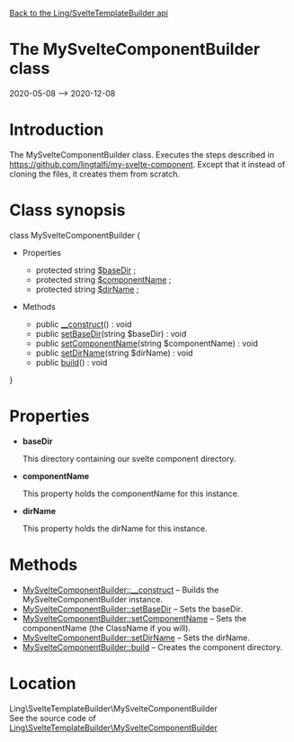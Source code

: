 [Back to the Ling/SvelteTemplateBuilder api](https://github.com/lingtalfi/SvelteTemplateBuilder/blob/master/doc/api/Ling/SvelteTemplateBuilder.md)



The MySvelteComponentBuilder class
================
2020-05-08 --> 2020-12-08






Introduction
============

The MySvelteComponentBuilder class.
Executes the steps described in https://github.com/lingtalfi/my-svelte-component.
Except that it instead of cloning the files, it creates them from scratch.



Class synopsis
==============


class <span class="pl-k">MySvelteComponentBuilder</span>  {

- Properties
    - protected string [$baseDir](#property-baseDir) ;
    - protected string [$componentName](#property-componentName) ;
    - protected string [$dirName](#property-dirName) ;

- Methods
    - public [__construct](https://github.com/lingtalfi/SvelteTemplateBuilder/blob/master/doc/api/Ling/SvelteTemplateBuilder/MySvelteComponentBuilder/__construct.md)() : void
    - public [setBaseDir](https://github.com/lingtalfi/SvelteTemplateBuilder/blob/master/doc/api/Ling/SvelteTemplateBuilder/MySvelteComponentBuilder/setBaseDir.md)(string $baseDir) : void
    - public [setComponentName](https://github.com/lingtalfi/SvelteTemplateBuilder/blob/master/doc/api/Ling/SvelteTemplateBuilder/MySvelteComponentBuilder/setComponentName.md)(string $componentName) : void
    - public [setDirName](https://github.com/lingtalfi/SvelteTemplateBuilder/blob/master/doc/api/Ling/SvelteTemplateBuilder/MySvelteComponentBuilder/setDirName.md)(string $dirName) : void
    - public [build](https://github.com/lingtalfi/SvelteTemplateBuilder/blob/master/doc/api/Ling/SvelteTemplateBuilder/MySvelteComponentBuilder/build.md)() : void

}




Properties
=============

- <span id="property-baseDir"><b>baseDir</b></span>

    This directory containing our svelte component directory.
    
    

- <span id="property-componentName"><b>componentName</b></span>

    This property holds the componentName for this instance.
    
    

- <span id="property-dirName"><b>dirName</b></span>

    This property holds the dirName for this instance.
    
    



Methods
==============

- [MySvelteComponentBuilder::__construct](https://github.com/lingtalfi/SvelteTemplateBuilder/blob/master/doc/api/Ling/SvelteTemplateBuilder/MySvelteComponentBuilder/__construct.md) &ndash; Builds the MySvelteComponentBuilder instance.
- [MySvelteComponentBuilder::setBaseDir](https://github.com/lingtalfi/SvelteTemplateBuilder/blob/master/doc/api/Ling/SvelteTemplateBuilder/MySvelteComponentBuilder/setBaseDir.md) &ndash; Sets the baseDir.
- [MySvelteComponentBuilder::setComponentName](https://github.com/lingtalfi/SvelteTemplateBuilder/blob/master/doc/api/Ling/SvelteTemplateBuilder/MySvelteComponentBuilder/setComponentName.md) &ndash; Sets the componentName (the ClassName if you will).
- [MySvelteComponentBuilder::setDirName](https://github.com/lingtalfi/SvelteTemplateBuilder/blob/master/doc/api/Ling/SvelteTemplateBuilder/MySvelteComponentBuilder/setDirName.md) &ndash; Sets the dirName.
- [MySvelteComponentBuilder::build](https://github.com/lingtalfi/SvelteTemplateBuilder/blob/master/doc/api/Ling/SvelteTemplateBuilder/MySvelteComponentBuilder/build.md) &ndash; Creates the component directory.





Location
=============
Ling\SvelteTemplateBuilder\MySvelteComponentBuilder<br>
See the source code of [Ling\SvelteTemplateBuilder\MySvelteComponentBuilder](https://github.com/lingtalfi/SvelteTemplateBuilder/blob/master/MySvelteComponentBuilder.php)



